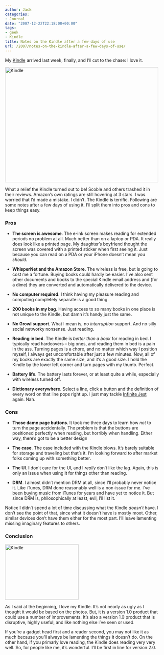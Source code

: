 ```yaml
---
author: Jack
categories:
- Journal
date: "2007-12-22T22:18:00+00:00"
tags:
- geek
- Kindle
title: Notes on the Kindle after a few days of use
url: /2007/notes-on-the-kindle-after-a-few-days-of-use/
---
```


My [Kindle][1] <img style="border: none !important; margin: 0px !important;" src="https://www.assoc-amazon.com/e/ir?t=jackbaty-20&l=as2&o=1&a=B000FI73MA" alt="" width="1" height="1" border="0" />arrived last week, finally, and I’ll cut to the chase: I love it.

[<img src="https://farm3.static.flickr.com/2111/2130291410_3f2da4a0fe.jpg" alt="Kindle" width="500" height="375" />][2]

What a relief the Kindle turned out to be! Scoble and others trashed it in their reviews. Amazon’s own ratings are still hovering at 3 stars. I was worried that I’d made a mistake. I didn’t. The Kindle is terrific. Following are some notes after a few days of using it. I’ll split them into pros and cons to keep things easy.

### Pros

  * **The screen is awesome**. The e-ink screen makes reading for extended periods no problem at all. Much better than on a laptop or <span class="caps">PDA</span>. It really does look like a printed page. My daughter’s boyfriend thought the screen was covered with a printed sticker when first seeing it. Just because you can read on a <span class="caps">PDA</span> or your iPhone doesn’t mean you _should_.

  * **WhisperNet and the Amazon Store**. The wireless is free, but is going to cost me a fortune. Buying books could hardly be easier. I’ve also sent other documents and books to the special Kindle email address and (for a dime) they are converted and automatically delivered to the device.

  * **No computer required**. I think having my pleasure reading and computing completely separate is a good thing.

  * **200 books in my bag**. Having access to so many books in one place is not unique to the Kindle, but damn it’s handy just the same.

  * **No Growl support**. What I mean is, no _interruption_ support. And no silly social networky nonsense. Just reading.

  * **Reading in bed**. The Kindle is _better than a book_ for reading in bed. I typically read hardcovers – big ones, and reading them in bed is a pain in the ass. Turning pages is a chore, and no matter which way I position myself, I always get uncomfortable after just a few minutes. Now, all of my books are exactly the same size, and it’s a good size. I hold the Kindle by the lower left corner and turn pages with my thumb. Perfect.

  * **Battery life**. The battery lasts forever, or at least quite a while, especially with wireless turned off.

  * **Dictionary everywhere**. Select a line, click a button and the definition of every word on that line pops right up. I just may tackle [Infinite Jest][3] <img style="border: none !important; margin: 0px !important;" src="https://www.assoc-amazon.com/e/ir?t=jacbatsay-20&l=as2&o=1&a=0316066524" alt="" width="1" height="1" border="0" />again. Nah.

### Cons

  * **Those damn page buttons**. It took me three days to learn how _not_ to turn the page accidentally. The problem is that the buttons are positioned perfectly when reading, but horribly when handling. Either way, there’s got to be a better design

  * **The case**. The case included with the Kindle blows. It’s barely suitable for storage and traveling but that’s it. I’m looking forward to after market folks coming up with something better.

  * **The UI**. I don’t care for the UI, and I _really_ don’t like the lag. Again, this is only an issue when using it for things other than reading.

  * **<span class="caps">DRM</span>**. I almost didn’t mention <span class="caps">DRM</span> at all, since I’ll probably never notice it. Like iTunes, <span class="caps">DRM</span> done reasonably well is a non-issue for me. I’ve been buying music from iTunes for years and have yet to notice it. But since <span class="caps">DRM</span> is, philosophically at least, evil, I’ll list it.

Notice I didn’t spend a lot of time discussing what the Kindle _doesn’t_ have. I don’t see the point of that, since what it doesn’t have is mostly moot. Other, similar devices don’t have them either for the most part. I’ll leave lamenting missing imaginary features to others.

### Conclusion

[<img src="https://farm3.static.flickr.com/2407/2129513735_94a708867f_m.jpg" alt="Kindle" width="240" height="180" />][4]

As I said at the beginning, I love my Kindle. It’s not nearly as ugly as I thought it would be based on the photos. But, it is a version 1.0 product that could use a number of improvements. It’s also a version 1.0 product that is disruptive, highly useful, and like nothing else I’ve seen or used.

If you’re a gadget head first and a reader second, you may not like it as much because you’ll always be lamenting the things it doesn’t do. On the other hand, if you primarly love reading, the Kindle does reading very very well. So, for people like me, it’s wonderful. I’ll be first in line for version 2.0.

 [1]: http://www.amazon.com/gp/product/B000FI73MA?ie=UTF8&tag=jackbaty-20&linkCode=as2&camp=1789&creative=9325&creativeASIN=B000FI73MA
 [2]: http://www.flickr.com/photos/jbaty/2130291410/ "Kindle by JackBaty, on Flickr"
 [3]: http://www.amazon.com/gp/product/0316066524?ie=UTF8&tag=jacbatsay-20&linkCode=as2&camp=1789&creative=9325&creativeASIN=0316066524
 [4]: http://www.flickr.com/photos/jbaty/2129513735/ "Kindle by JackBaty, on Flickr"